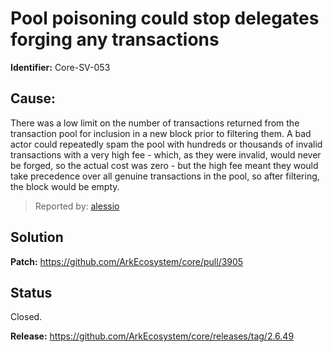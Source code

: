 # Pool poisoning could stop delegates forging any transactions
**Identifier:** Core-SV-053
## Cause:
There was a low limit on the number of transactions returned from the transaction pool for inclusion in a new block prior to filtering them. A bad actor could repeatedly spam the pool with hundreds or thousands of invalid transactions with a very high fee - which, as they were invalid, would never be forged, so the actual cost was zero - but the high fee meant they would take precedence over all genuine transactions in the pool, so after filtering, the block would be empty.
>Reported by: [alessio](https://github.com/alessiodf)
## Solution
**Patch:** https://github.com/ArkEcosystem/core/pull/3905
## Status
Closed.

**Release:** https://github.com/ArkEcosystem/core/releases/tag/2.6.49